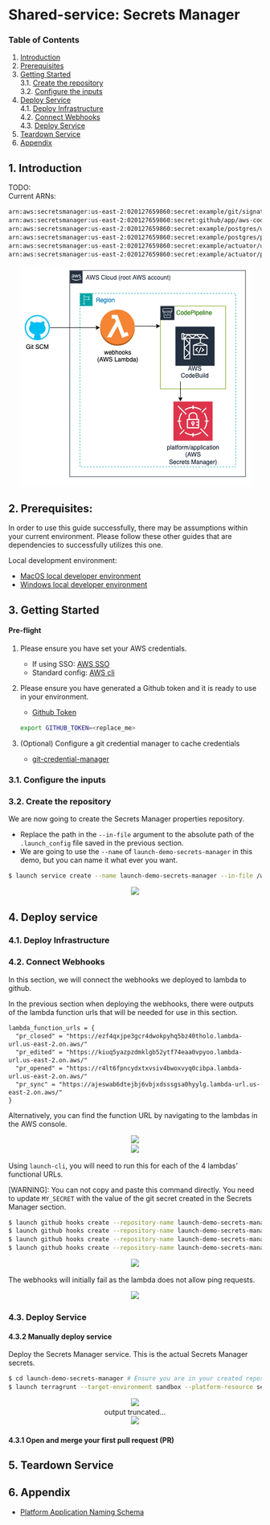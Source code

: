# Shared-service: Secrets Manager
### **Table of Contents**
1. [Introduction](#1-introduction)
2. [Prerequisites](#2-Prerequisites)
3. [Getting Started](#3-getting-started)  
  3.1. [Create the repository](#31-create-the-repository)  
  3.2. [Configure the inputs](#32-configure-the-inputs)  
4. [Deploy Service](#4-deploy-service)  
  4.1. [Deploy Infrastructure](#41-deploy-infrastructure)  
  4.2. [Connect Webhooks](#42-connect-webhooks)  
  4.3. [Deploy Service](#43-deploy-service)  
5. [Teardown Service](#5-teardown-service)
6. [Appendix](#6-appendix)

## 1. **Introduction**

TODO:  
Current ARNs:
```sh
arn:aws:secretsmanager:us-east-2:020127659860:secret:example/git/signature/secret
arn:aws:secretsmanager:us-east-2:020127659860:secret:github/app/aws-codepipeline-authentication/private_key
arn:aws:secretsmanager:us-east-2:020127659860:secret:example/postgres/username
arn:aws:secretsmanager:us-east-2:020127659860:secret:example/postgres/password
arn:aws:secretsmanager:us-east-2:020127659860:secret:example/actuator/username
arn:aws:secretsmanager:us-east-2:020127659860:secret:example/actuator/password
```

<p align="center">
  <img src="./pictures/sm-complete.png" />
</p>

## 2. **Prerequisites:**

In order to use this guide successfully, there may be assumptions within your current environment. Please follow these other guides that are dependencies to successfully utilizes this one. 

Local development environment:
  - [MacOS local developer environment](./../../../../../development-environments/local/mac/README.md)
  - [Windows local developer environment](./../../../../../development-environments/local/java/windows/README.md)

## 3. **Getting Started**
#### Pre-flight
1. Please ensure you have set your AWS credentials.
    - If using SSO: [AWS SSO](./../../../../development-environments/local/tools/aws/sso-login/README.md)
    - Standard config: [AWS cli](./../../../../development-environments/local/tools/aws/cli/README.md)

2. Please ensure you have generated a Github token and it is ready to use in your environment.
    - [Github Token](./../../../../development-environments/local/tools/token/README.md)
    ```sh
    export GITHUB_TOKEN=<replace_me>
    ```

3. (Optional) Configure a git credential manager to cache credentials
    - [git-credential-manager](./../../../../development-environments/local/tools/git/git-credential-manager/README.md)

### 3.1. Configure the inputs


### 3.2. Create the repository
We are now going to create the Secrets Manager properties repository.

- Replace the path in the `--in-file` argument to the absolute path of the `.launch_config` file saved in the previous section. 
- We are going to use the `--name` of `launch-demo-secrets-manager` in this demo, but you can name it what ever you want.

```sh
$ launch service create --name launch-demo-secrets-manager --in-file /workspaces/workplace/common-platform-documentation/platform/common-automation-framework/shared-services/aws/secretsmanager/inputs/.launch_config
```

<p align="center">
  <img src="./pictures/launch-service-create-platform-output.png" /> 
</p>

## 4. **Deploy service**
### 4.1. Deploy Infrastructure


### 4.2. Connect Webhooks
In this section, we will connect the webhooks we deployed to lambda to github. 

In the previous section when deploying the webhooks, there were outputs of the lambda function urls that will be needed for use in this section. 

```
lambda_function_urls = {
  "pr_closed" = "https://ezf4qxjpe3gcr4dwokpyhq5bz40tholo.lambda-url.us-east-2.on.aws/"
  "pr_edited" = "https://kiuq5yazpzdmklgb52ytf74eaa0vpyoo.lambda-url.us-east-2.on.aws/"
  "pr_opened" = "https://r4lt6fpncydxtxvsiv4bwoxvyq0cibpa.lambda-url.us-east-2.on.aws/"
  "pr_sync" = "https://ajeswab6dtejbj6vbjxdsssgsa0hyylg.lambda-url.us-east-2.on.aws/"
}
```

Alternatively, you can find the function URL by navigating to the lambdas in the AWS console.

<p align="center">
  <img src="./pictures/lambdas.png" /><br>
  <img src="./pictures/lambda-describe.png" />
</p>

Using `launch-cli`, you will need to run this for each of the 4 lambdas' functional URLs.

[WARNING]: You can not copy and paste this command directly. You need to update `MY_SECRET` with the value of the git secret created in the Secrets Manager section.

```sh
$ launch github hooks create --repository-name launch-demo-secrets-manager --events '["pull_request"]'  --secret MY_SECRET --url FUNCTION_URL_1
$ launch github hooks create --repository-name launch-demo-secrets-manager --events '["pull_request"]'  --secret MY_SECRET --url FUNCTION_URL_2
$ launch github hooks create --repository-name launch-demo-secrets-manager --events '["pull_request"]'  --secret MY_SECRET --url FUNCTION_URL_3
$ launch github hooks create --repository-name launch-demo-secrets-manager --events '["pull_request"]'  --secret MY_SECRET --url FUNCTION_URL_4
```

<p align="center">
  <img src="./pictures/launch-github-hooks-create-platform.png" />
</p>

The webhooks will initially fail as the lambda does not allow ping requests.

<p align="center">
  <img src="./pictures/github-settings-webhook-complete-platform.png" />
</p>

### 4.3. Deploy Service

#### 4.3.2 Manually deploy service
Deploy the Secrets Manager service. This is the actual Secrets Manager secrets. 

```sh
$ cd launch-demo-secrets-manager # Ensure you are in your created repository's directory
$ launch terragrunt --target-environment sandbox --platform-resource service --apply --generation
```

<p align="center">
  <img src="./pictures/launch-terragrunt-service-apply-platform-output-01.png" /><br>
  output truncated... <br>
  <img src="./pictures/launch-terragrunt-service-apply-platform-output-02.png" />
</p>

#### 4.3.1 Open and merge your first pull request (PR)


## 5. **Teardown Service**

## 6. **Appendix**
- [Platform Application Naming Schema](./../../../../../standards/common-development/git/repository/naming-schemes/platform-sample-applications.md)